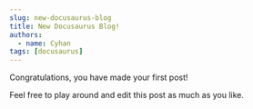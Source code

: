 ```yaml
---
slug: new-docusaurus-blog
title: New Docusaurus Blog!
authors:
  - name: Cyhan
tags: [docusaurus]
---
```


Congratulations, you have made your first post!

Feel free to play around and edit this post as much as you like.
